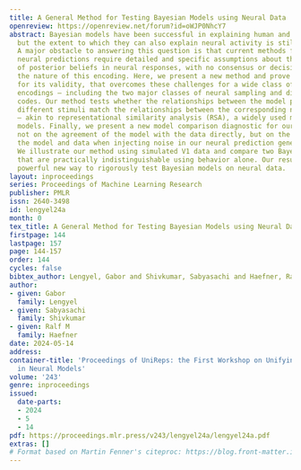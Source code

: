 ```yaml
---
title: A General Method for Testing Bayesian Models using Neural Data
openreview: https://openreview.net/forum?id=oWJP0NhcY7
abstract: Bayesian models have been successful in explaining human and animal behavior,
  but the extent to which they can also explain neural activity is still an open question.
  A major obstacle to answering this question is that current methods for generating
  neural predictions require detailed and specific assumptions about the encoding
  of posterior beliefs in neural responses, with no consensus or decisive data about
  the nature of this encoding. Here, we present a new method and prove conditions
  for its validity, that overcomes these challenges for a wide class of probabilistic
  encodings – including the two major classes of neural sampling and distributed distributional
  codes. Our method tests whether the relationships between the model posteriors for
  different stimuli match the relationships between the corresponding neural responses
  – akin to representational similarity analysis (RSA), a widely used method for nonprobabilistic
  models. Finally, we present a new model comparison diagnostic for our method, based
  not on the agreement of the model with the data directly, but on the alignment of
  the model and data when injecting noise in our neural prediction generation method.
  We illustrate our method using simulated V1 data and compare two Bayesian models
  that are practically indistinguishable using behavior alone. Our results show a
  powerful new way to rigorously test Bayesian models on neural data.
layout: inproceedings
series: Proceedings of Machine Learning Research
publisher: PMLR
issn: 2640-3498
id: lengyel24a
month: 0
tex_title: A General Method for Testing Bayesian Models using Neural Data
firstpage: 144
lastpage: 157
page: 144-157
order: 144
cycles: false
bibtex_author: Lengyel, Gabor and Shivkumar, Sabyasachi and Haefner, Ralf M
author:
- given: Gabor
  family: Lengyel
- given: Sabyasachi
  family: Shivkumar
- given: Ralf M
  family: Haefner
date: 2024-05-14
address:
container-title: 'Proceedings of UniReps: the First Workshop on Unifying Representations
  in Neural Models'
volume: '243'
genre: inproceedings
issued:
  date-parts:
  - 2024
  - 5
  - 14
pdf: https://proceedings.mlr.press/v243/lengyel24a/lengyel24a.pdf
extras: []
# Format based on Martin Fenner's citeproc: https://blog.front-matter.io/posts/citeproc-yaml-for-bibliographies/
---
```


